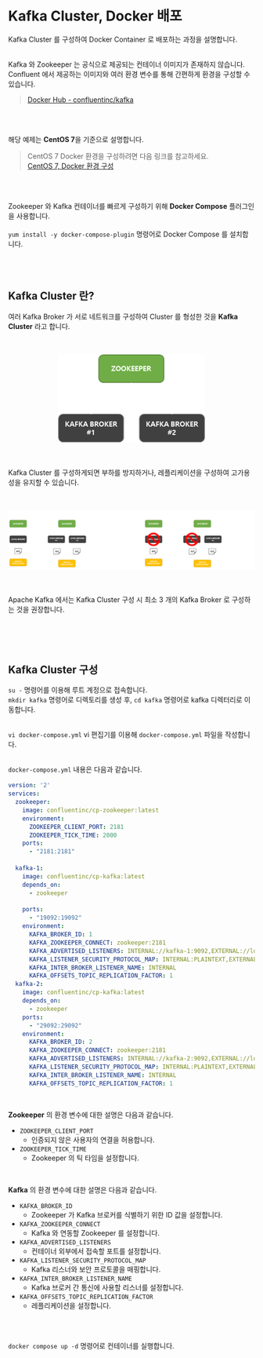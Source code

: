 # Kafka Cluster, Docker 배포

Kafka Cluster 를 구성하여 Docker Container 로 배포하는 과정을 설명합니다.   
<br />

Kafka 와 Zookeeper 는 공식으로 제공되는 컨테이너 이미지가 존재하지 않습니다.   
Confluent 에서 제공하는 이미지와 여러 환경 변수를 통해 간편하게 환경을 구성할 수 있습니다.
> <a href="https://hub.docker.com/r/confluentinc/cp-kafka">Docker Hub - confluentinc/kafka</a>

<br />
<br />

해당 예제는 **CentOS 7**을 기준으로 설명합니다.
> CentOS 7 Docker 환경을 구성하려면 다음 링크를 참고하세요.   
> <a href="https://github.com/jeongwon201/docker/tree/main/docs/docker-1-env">CentOS 7, Docker 환경 구성</a>

<br />
<br />

Zookeeper 와 Kafka 컨테이너를 빠르게 구성하기 위해 **Docker Compose** 플러그인을 사용합니다.   
<br />
`yum install -y docker-compose-plugin` 명령어로 Docker Compose 를 설치합니다.
<br />
<br />
<br />
<br />

## Kafka Cluster 란?

여러 Kafka Broker 가 서로 네트워크를 구성하여 Cluster 를 형성한 것을 **Kafka Cluster** 라고 합니다.   
<br />
<br />
<div align="center">
  <img src="img/img.png" width="300px"/>
</div>
<br />
<br />

Kafka Cluster 를 구성하게되면 부하를 방지하거나, 레플리케이션을 구성하여 고가용성을 유지할 수 있습니다.   

<br />
<br />
<div align="center">
  <img src="img/img_1.png" width="1000px"/>
</div>
<br />
<br />

Apache Kafka 에서는 Kafka Cluster 구성 시 최소 3 개의 Kafka Broker 로 구성하는 것을 권장합니다.   
<br />
<br />
<br />
<br />

## Kafka Cluster 구성

`su -` 명령어를 이용해 루트 계정으로 접속합니다.   
`mkdir kafka` 명령어로 디렉토리를 생성 후, `cd kafka` 명령어로 kafka 디렉터리로 이동합니다.   
<br />

`vi docker-compose.yml` vi 편집기를 이용해 `docker-compose.yml` 파일을 작성합니다.   
<br />

`docker-compose.yml` 내용은 다음과 같습니다.
```yaml
version: '2'
services:
  zookeeper:
    image: confluentinc/cp-zookeeper:latest
    environment:
      ZOOKEEPER_CLIENT_PORT: 2181
      ZOOKEEPER_TICK_TIME: 2000
    ports:
      - "2181:2181"

  kafka-1:
    image: confluentinc/cp-kafka:latest
    depends_on:
      - zookeeper

    ports:
      - "19092:19092"
    environment:
      KAFKA_BROKER_ID: 1
      KAFKA_ZOOKEEPER_CONNECT: zookeeper:2181
      KAFKA_ADVERTISED_LISTENERS: INTERNAL://kafka-1:9092,EXTERNAL://localhost:19092
      KAFKA_LISTENER_SECURITY_PROTOCOL_MAP: INTERNAL:PLAINTEXT,EXTERNAL:PLAINTEXT
      KAFKA_INTER_BROKER_LISTENER_NAME: INTERNAL
      KAFKA_OFFSETS_TOPIC_REPLICATION_FACTOR: 1
  kafka-2:
    image: confluentinc/cp-kafka:latest
    depends_on:
      - zookeeper
    ports:
      - "29092:29092"
    environment:
      KAFKA_BROKER_ID: 2
      KAFKA_ZOOKEEPER_CONNECT: zookeeper:2181
      KAFKA_ADVERTISED_LISTENERS: INTERNAL://kafka-2:9092,EXTERNAL://localhost:29092
      KAFKA_LISTENER_SECURITY_PROTOCOL_MAP: INTERNAL:PLAINTEXT,EXTERNAL:PLAINTEXT
      KAFKA_INTER_BROKER_LISTENER_NAME: INTERNAL
      KAFKA_OFFSETS_TOPIC_REPLICATION_FACTOR: 1
```
<br />

**Zookeeper** 의 환경 변수에 대한 설명은 다음과 같습니다.
- `ZOOKEEPER_CLIENT_PORT`
    - 인증되지 않은 사용자의 연결을 허용합니다.
- `ZOOKEEPER_TICK_TIME`
    - Zookeeper 의 틱 타임을 설정합니다.

<br />

**Kafka** 의 환경 변수에 대한 설명은 다음과 같습니다.
- `KAFKA_BROKER_ID`
    - Zookeeper 가 Kafka 브로커를 식별하기 위한 ID 값을 설정합니다.
- `KAFKA_ZOOKEEPER_CONNECT`
    - Kafka 와 연동할 Zookeeper 를 설정합니다.
- `KAFKA_ADVERTISED_LISTENERS`
    - 컨테이너 외부에서 접속할 포트를 설정합니다.
- `KAFKA_LISTENER_SECURITY_PROTOCOL_MAP`
    - Kafka 리스너와 보안 프로토콜을 매핑합니다.
- `KAFKA_INTER_BROKER_LISTENER_NAME`
    - Kafka 브로커 간 통신에 사용할 리스너를 설정합니다.
- `KAFKA_OFFSETS_TOPIC_REPLICATION_FACTOR`
    - 레플리케이션을 설정합니다.

<br />
<br />

```docker compose up -d``` 명령어로 컨테이너를 실행합니다.
<br />
<br />
<br />
<br />